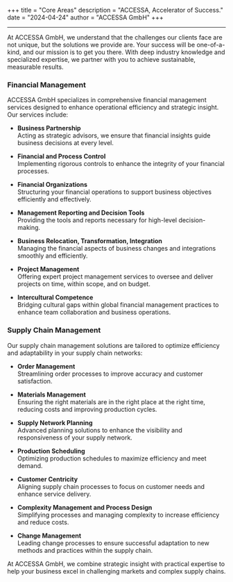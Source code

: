 +++
title = "Core Areas"
description = "ACCESSA, Accelerator of Success."
date = "2024-04-24"
author = "ACCESSA GmbH"
+++
***

At ACCESSA GmbH, we understand that the challenges our clients face are not unique, but the solutions we provide are. Your success will be one-of-a-kind, and our mission is to get you there. With deep industry knowledge and specialized expertise, we partner with you to achieve sustainable, measurable results.


### Financial Management

ACCESSA GmbH specializes in comprehensive financial management services designed to enhance operational efficiency and strategic insight. Our services include:

- **Business Partnership**  
  Acting as strategic advisors, we ensure that financial insights guide business decisions at every level.

- **Financial and Process Control**  
  Implementing rigorous controls to enhance the integrity of your financial processes.

- **Financial Organizations**  
  Structuring your financial operations to support business objectives efficiently and effectively.

- **Management Reporting and Decision Tools**  
  Providing the tools and reports necessary for high-level decision-making.

- **Business Relocation, Transformation, Integration**  
  Managing the financial aspects of business changes and integrations smoothly and efficiently.

- **Project Management**  
  Offering expert project management services to oversee and deliver projects on time, within scope, and on budget.

- **Intercultural Competence**  
  Bridging cultural gaps within global financial management practices to enhance team collaboration and business operations.

### Supply Chain Management

Our supply chain management solutions are tailored to optimize efficiency and adaptability in your supply chain networks:

- **Order Management**  
  Streamlining order processes to improve accuracy and customer satisfaction.

- **Materials Management**  
  Ensuring the right materials are in the right place at the right time, reducing costs and improving production cycles.

- **Supply Network Planning**  
  Advanced planning solutions to enhance the visibility and responsiveness of your supply network.

- **Production Scheduling**  
  Optimizing production schedules to maximize efficiency and meet demand.

- **Customer Centricity**  
  Aligning supply chain processes to focus on customer needs and enhance service delivery.

- **Complexity Management and Process Design**  
  Simplifying processes and managing complexity to increase efficiency and reduce costs.

- **Change Management**  
  Leading change processes to ensure successful adaptation to new methods and practices within the supply chain.

At ACCESSA GmbH, we combine strategic insight with practical expertise to help your business excel in challenging markets and complex supply chains.

